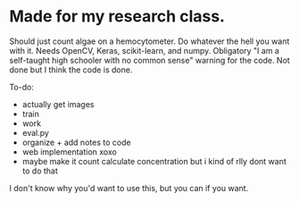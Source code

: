 # Made for my research class.
Should just count algae on a hemocytometer. Do whatever the hell you want with it. Needs OpenCV, Keras, scikit-learn, and numpy. Obligatory "I am a self-taught high schooler  with no common sense" warning for the code. Not done but I think the code is done.

To-do:
- actually get images
- train
- work
- eval.py
- organize + add notes to code
- web implementation xoxo
- maybe make it count calculate concentration but i kind of rlly dont want to do that

I don't know why you'd want to use this, but you can if you want.
